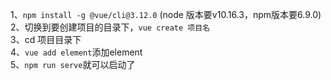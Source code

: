 1、`npm install -g @vue/cli@3.12.0` (node 版本要v10.16.3，npm版本要6.9.0)  
2、切换到要创建项目的目录下，`vue create 项目名`  
3、cd 项目目录下  
4、`vue add element`添加element  
5、`npm run serve`就可以启动了
